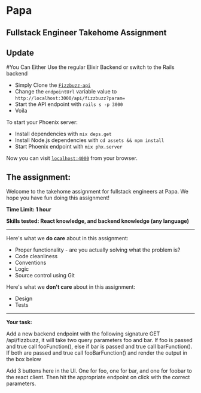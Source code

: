 # Papa 

## Fullstack Engineer Takehome Assignment

## Update

#You Can Either Use the regular Elixir Backend or switch to the Rails backend

* Simply Clone the [`Fizzbuzz-api`](https://github.com/chrisjcarrillo/fizzbuzz-api)
* Change the `endpointUrl` variable value to `http://localhost:3000/api/fizzbuzz?param=`
* Start the API endpoint with `rails s -p 3000`
* Voila

To start your Phoenix server:

  * Install dependencies with `mix deps.get`
  * Install Node.js dependencies with `cd assets && npm install`
  * Start Phoenix endpoint with `mix phx.server`

Now you can visit [`localhost:4000`](http://localhost:4000) from your browser.

## The assignment:

Welcome to the takehome assignment for fullstack engineers at Papa. We hope you have fun doing this assignment!

**Time Limit: 1 hour**

**Skills tested: React knowledge, and backend knowledge (any language)**

* * *

Here's what we **do care** about in this assignment:

*   Proper functionality - are you actually solving what the problem is?
*   Code cleanliness
*   Conventions
*   Logic
*   Source control using Git

Here's what we **don't care** about in this assignment:

*   Design
*   Tests

* * *

**Your task:**

Add a new backend endpoint with the following signature GET /api/fizzbuzz, it will take two query parameters foo and bar. If foo is passed and true call fooFunction(), else if bar is passed and true call barFunction(). If both are passed and true call fooBarFunction() and render the output in the box below

Add 3 buttons here in the UI. One for foo, one for bar, and one for foobar to the react client. Then hit the appropriate endpoint on click with the correct parameters.